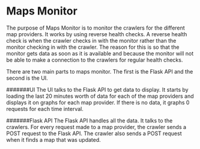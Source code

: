 Maps Monitor
============

The purpose of Maps Monitor is to monitor the crawlers for the different map providers. It works by using reverse health checks. A reverse health check is when the crawler checks in with the monitor rather than the monitor checking in with the crawler. The reason for this is so that the monitor gets data as soon as it is available and because the monitor will not be able to make a connection to the crawlers for regular health checks.

There are two main parts to maps monitor. The first is the Flask API and the second is the UI.

#######UI
The UI talks to the Flask API to get data to display. It starts by loading the last 20 minutes worth of data for each of the map providers and displays it on graphs for each map provider. If there is no data, it graphs 0 requests for each time interval. 

#######Flask API
The Flask API handles all the data. It talks to the crawlers. For every request made to a map provider, the crawler sends a POST request to the Flask API. The crawler also sends a POST request when it finds a map that was updated.

